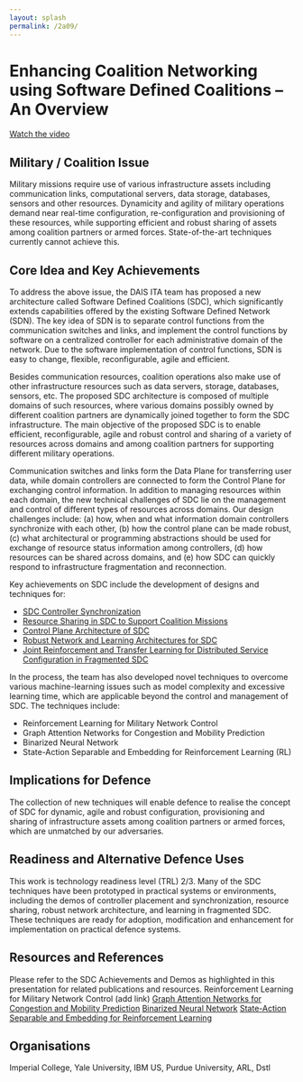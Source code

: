 ```yaml
---
layout: splash
permalink: /2a09/
---
```


# Enhancing Coalition Networking using Software Defined Coalitions – An Overview

[Watch the video](https://ibm.box.com/v/Showcase-2a09-video)

## Military / Coalition Issue
Military missions require use of various infrastructure assets including communication links, computational servers, data storage, databases, sensors and other resources.  Dynamicity and agility of military operations demand near real-time configuration, re-configuration and provisioning of these resources, while supporting efficient and robust sharing of assets among coalition partners or armed forces.  State-of-the-art techniques currently cannot achieve this.

## Core Idea and Key Achievements
To address the above issue, the DAIS ITA team has proposed a new architecture called Software Defined Coalitions (SDC), which significantly extends capabilities offered by the existing Software Defined Network (SDN). The key idea of SDN is to separate control functions from the communication switches and links, and implement the control functions by software on a centralized controller for each administrative domain of the network.  Due to the software implementation of control functions, SDN is easy to change, flexible, reconfigurable, agile and efficient.

Besides communication resources, coalition operations also make use of other infrastructure resources such as data servers, storage, databases, sensors, etc. The proposed SDC architecture is composed of multiple domains of such resources, where various domains possibly owned by different coalition partners are dynamically joined together to form the SDC infrastructure. The main objective of the proposed SDC is to enable efficient, reconfigurable, agile and robust control and sharing of a variety of resources across domains and among coalition partners for supporting different military operations.

Communication switches and links form the Data Plane for transferring user data, while domain controllers are connected to form the Control Plane for exchanging control information. In addition to managing resources within each domain, the new technical challenges of SDC lie on the management and control of different types of resources across domains.  Our design challenges include: (a) how, when and what information domain controllers synchronize with each other, (b) how the control plane can be made robust, (c) what architectural or programming abstractions should be used for exchange of resource status information among controllers, (d) how resources can be shared across domains, and (e) how SDC can quickly respond to infrastructure fragmentation and reconnection.

Key achievements on SDC include the development of designs and techniques for: 
- [SDC Controller Synchronization](/2a07/)
- [Resource Sharing in SDC to Support Coalition Missions](/1f05/)
-	[Control Plane Architecture of SDC](/2a08/)
-	[Robust Network and Learning Architectures for SDC](/2a01/)
-	[Joint Reinforcement and Transfer Learning for Distributed Service Configuration in Fragmented SDC](/2b01/)

In the process, the team has also developed novel techniques to overcome various machine-learning issues such as model complexity and excessive learning time, which are applicable beyond the control and management of SDC.  The techniques include:
-	Reinforcement Learning for Military Network Control
-	Graph Attention Networks for Congestion and Mobility Prediction
-	Binarized Neural Network
-	State-Action Separable and Embedding for Reinforcement Learning (RL)


## Implications for Defence
The collection of new techniques will enable defence to realise the concept of SDC for dynamic, agile and robust configuration, provisioning and sharing of infrastructure assets among coalition partners or armed forces, which are unmatched by our adversaries. 

## Readiness and Alternative Defence Uses
This work is technology readiness level (TRL) 2/3. Many of the SDC techniques have been prototyped in practical systems or environments, including the demos of controller placement and synchronization, resource sharing, robust network architecture, and learning in fragmented SDC.  These techniques are ready for adoption, modification and enhancement for implementation on practical defence systems. 

<!-- ![image info](/dais/achievements/images/1a02_figure1.jpg) -->

## Resources and References
Please refer to the SDC Achievements and Demos as highlighted in this presentation for related publications and resources.
Reinforcement Learning for Military Network Control (add link)
[Graph Attention Networks for Congestion and Mobility Prediction](2a05/)
[Binarized Neural Network](2a06/)
[State-Action Separable and Embedding for Reinforcement Learning](2b03/)

## Organisations
Imperial College, Yale University, IBM US, Purdue University, ARL, Dstl

